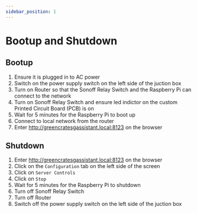 ```yaml
---
sidebar_position: 1
---
```



# Bootup and Shutdown

## Bootup

1. Ensure it is plugged in to AC power
2. Switch on the power supply switch on the left side of the juction box
3. Turn on Router so that the Sonoff Relay Switch and the Raspberry Pi can connect to the network
4. Turn on Sonoff Relay Switch and ensure led indictor on the custom Printed Circuit Board (PCB) is on
5. Wait for 5 minutes for the Raspberry Pi to boot up
6. Connect to local network from the router
7. Enter http://greencratesgassistant.local:8123 on the browser

## Shutdown

1. Enter http://greencratesgassistant.local:8123 on the browser
2. Click on the `Configuration` tab on the left side of the screen
3. Click on `Server Controls`
4. Click on `Stop`
5. Wait for 5 minutes for the Raspberry Pi to shutdown
6. Turn off Sonoff Relay Switch
7. Turn off Router
8. Switch off the power supply switch on the left side of the juction box

